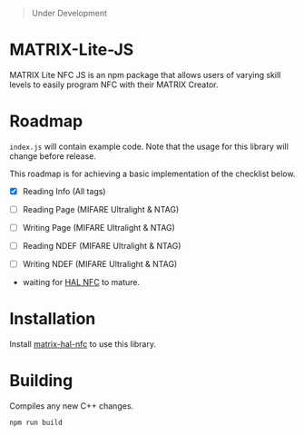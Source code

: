 > Under Development

# MATRIX-Lite-JS

MATRIX Lite NFC JS is an npm package that allows users of varying skill levels to easily program NFC with their MATRIX Creator.

# Roadmap
`index.js` will contain example code. Note that the usage for this library will change before release.

This roadmap is for achieving a basic implementation of the checklist below.
- [x] Reading Info (All tags)
- [ ] Reading Page (MIFARE Ultralight & NTAG)
- [ ] Writing Page (MIFARE Ultralight & NTAG)
- [ ] Reading NDEF (MIFARE Ultralight & NTAG)
- [ ] Writing NDEF (MIFARE Ultralight & NTAG)


- waiting for [HAL NFC](https://github.com/matrix-io/matrix-hal-nfc) to mature.

# Installation
Install [matrix-hal-nfc](https://github.com/matrix-io/matrix-hal-nfc) to use this library.

# Building
Compiles any new C++ changes.
```
npm run build
```